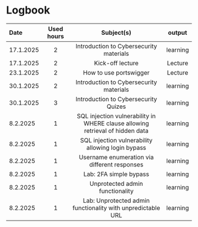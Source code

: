 # Logbook



| Date       | Used hours            | Subject(s)         |  output        
| :---       |     :---:             |     :---:          |     :---:      
| 17.1.2025  | 2 | Introduction to Cybersecurity materials | learning  |                
| 17.1.2025 | 2 | Kick-off lecture  | Lecture   |                
| 23.1.2025 | 2 |  How to use portswigger |  Lecture |    
| 30.1.2025  | 2 | Introduction to Cybersecurity materials | learning  |
| 30.1.2025 | 3 |  Introduction to Cybersecurity Quizes | learning  |     
| 8.2.2025 | 1 | SQL injection vulnerability in WHERE clause allowing retrieval of hidden data  | learning  |
| 8.2.2025 | 1 | SQL injection vulnerability allowing login bypass  | learning  |
| 8.2.2025 | 1 | Username enumeration via different responses  | learning  |
| 8.2.2025 | 1 | Lab: 2FA simple bypass  | learning  |
| 8.2.2025 | 1 | Unprotected admin functionality  | learning  |
| 8.2.2025 | 1 | Lab: Unprotected admin functionality with unpredictable URL  | learning  |
